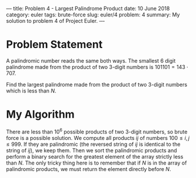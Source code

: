 ‐‐‐
title: Problem 4 - Largest Palindrome Product
date: 10 June 2018
category: euler
tags: brute-force
slug: euler/4
problem: 4
summary: My solution to problem 4 of Project Euler.
‐‐‐

# Problem Statement

A palindromic number reads the same both ways. The smallest 6 digit palindrome made from the product of two 3-digit numbers is $101101 = 143 \cdot 707$. 

Find the largest palindrome made from the product of two 3-digit numbers which is less than $N$.

# My Algorithm

There are less than $10^6$ possible products of two 3-digit numbers, so brute force is a possible solution.
We compute all products $ij$ of numbers $100 \le i,j \le 999$.
If they are palindromic (the reversed string of $ij$ is identical to the string of $ij$), we keep them.
Then we sort the palindromic products and perform a binary search for the greatest element of the array strictly less than $N$.
The only tricky thing here is to remember that if $N$ is in the array of palindromic products, we must return the element directly before $N$.